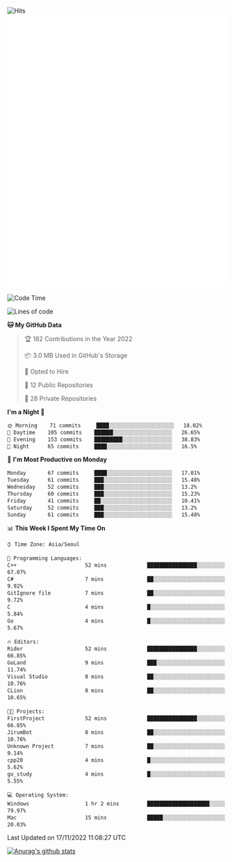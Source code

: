 ![Hits](https://hits.seeyoufarm.com/api/count/incr/badge.svg?url=https%3A%2F%2Fgithub.com%2Fkokose1234&count_bg=%2379C83D&title_bg=%23555555&icon=apple.svg&icon_color=%23E7E7E7&title=hits&edge_flat=false)
<br/>
![Metrics](https://github.com/kokose1234/kokose1234/blob/main/github-metrics.svg)

<!--START_SECTION:waka-->
![Code Time](http://img.shields.io/badge/Code%20Time-713%20hrs%2057%20mins-blue)

![Lines of code](https://img.shields.io/badge/From%20Hello%20World%20I%27ve%20Written-911%20Thousand%20lines%20of%20code-blue)

**🐱 My GitHub Data** 

> 🏆 182 Contributions in the Year 2022
 > 
> 📦 3.0 MB Used in GitHub's Storage 
 > 
> 💼 Opted to Hire
 > 
> 📜 12 Public Repositories 
 > 
> 🔑 28 Private Repositories  
 > 
**I'm a Night 🦉** 

```text
🌞 Morning    71 commits     ████░░░░░░░░░░░░░░░░░░░░░   18.02% 
🌆 Daytime    105 commits    ██████░░░░░░░░░░░░░░░░░░░   26.65% 
🌃 Evening    153 commits    █████████░░░░░░░░░░░░░░░░   38.83% 
🌙 Night      65 commits     ████░░░░░░░░░░░░░░░░░░░░░   16.5%

```
📅 **I'm Most Productive on Monday** 

```text
Monday       67 commits     ████░░░░░░░░░░░░░░░░░░░░░   17.01% 
Tuesday      61 commits     ███░░░░░░░░░░░░░░░░░░░░░░   15.48% 
Wednesday    52 commits     ███░░░░░░░░░░░░░░░░░░░░░░   13.2% 
Thursday     60 commits     ███░░░░░░░░░░░░░░░░░░░░░░   15.23% 
Friday       41 commits     ██░░░░░░░░░░░░░░░░░░░░░░░   10.41% 
Saturday     52 commits     ███░░░░░░░░░░░░░░░░░░░░░░   13.2% 
Sunday       61 commits     ███░░░░░░░░░░░░░░░░░░░░░░   15.48%

```


📊 **This Week I Spent My Time On** 

```text
⌚︎ Time Zone: Asia/Seoul

💬 Programming Languages: 
C++                      52 mins             ████████████████░░░░░░░░░   67.07% 
C#                       7 mins              ██░░░░░░░░░░░░░░░░░░░░░░░   9.92% 
GitIgnore file           7 mins              ██░░░░░░░░░░░░░░░░░░░░░░░   9.72% 
C                        4 mins              █░░░░░░░░░░░░░░░░░░░░░░░░   5.84% 
Go                       4 mins              █░░░░░░░░░░░░░░░░░░░░░░░░   5.67%

🔥 Editors: 
Rider                    52 mins             ████████████████░░░░░░░░░   66.85% 
GoLand                   9 mins              ███░░░░░░░░░░░░░░░░░░░░░░   11.74% 
Visual Studio            8 mins              ██░░░░░░░░░░░░░░░░░░░░░░░   10.76% 
CLion                    8 mins              ██░░░░░░░░░░░░░░░░░░░░░░░   10.65%

🐱‍💻 Projects: 
FirstProject             52 mins             ████████████████░░░░░░░░░   66.85% 
JirumBot                 8 mins              ██░░░░░░░░░░░░░░░░░░░░░░░   10.76% 
Unknown Project          7 mins              ██░░░░░░░░░░░░░░░░░░░░░░░   9.14% 
cpp20                    4 mins              █░░░░░░░░░░░░░░░░░░░░░░░░   5.62% 
go_study                 4 mins              █░░░░░░░░░░░░░░░░░░░░░░░░   5.55%

💻 Operating System: 
Windows                  1 hr 2 mins         ████████████████████░░░░░   79.97% 
Mac                      15 mins             █████░░░░░░░░░░░░░░░░░░░░   20.03%

```


 Last Updated on 17/11/2022 11:08:27 UTC
<!--END_SECTION:waka-->

[![Anurag's github stats](https://github-readme-stats.vercel.app/api?username=kokose1234&theme=dracula)](https://github.com/anuraghazra/github-readme-stats)



	
